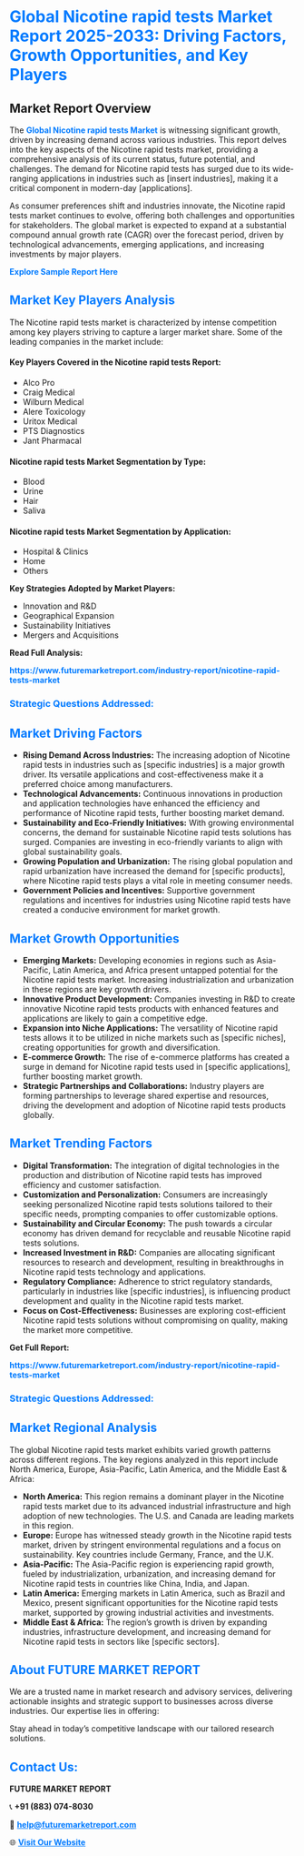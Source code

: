 <h1 style="color: #007BFF;">Global Nicotine rapid tests Market Report 2025-2033: Driving Factors, Growth Opportunities, and Key Players</h1>

<section id="overview">
<h2>Market Report Overview</h2>
<p>The <a href="https://www.futuremarketreport.com/industry-report/nicotine-rapid-tests-market" style="color: #007BFF; text-decoration: none;"><strong>Global Nicotine rapid tests Market</strong></a> is witnessing significant growth, driven by increasing demand across various industries. This report delves into the key aspects of the Nicotine rapid tests market, providing a comprehensive analysis of its current status, future potential, and challenges. The demand for Nicotine rapid tests has surged due to its wide-ranging applications in industries such as [insert industries], making it a critical component in modern-day [applications].</p>
<p>As consumer preferences shift and industries innovate, the Nicotine rapid tests market continues to evolve, offering both challenges and opportunities for stakeholders. The global market is expected to expand at a substantial compound annual growth rate (CAGR) over the forecast period, driven by technological advancements, emerging applications, and increasing investments by major players.</p>
</section>

<section id="overview">
<p><a href="https://www.futuremarketreport.com/request-sample/reportId=110022" style="color: #007BFF; text-decoration: none;"><strong>Explore Sample Report Here</strong></a></p>
</section>

<section id="key-players">
<h2 style="color: #007BFF;">Market Key Players Analysis</h2>
<p>The Nicotine rapid tests market is characterized by intense competition among key players striving to capture a larger market share. Some of the leading companies in the market include:</p>
<h4>Key Players Covered in the Nicotine rapid tests Report:</h4>
<ul><li>Alco Pro</li><li>Craig Medical</li><li>Wilburn Medical</li><li>Alere Toxicology</li><li>Uritox Medical</li><li>PTS Diagnostics</li><li>Jant Pharmacal</li></ul>
<h4>Nicotine rapid tests Market Segmentation by Type:</h4>
<ul><li>Blood</li><li>Urine</li><li>Hair</li><li>Saliva</li></ul>

<h4>Nicotine rapid tests Market Segmentation by Application:</h4>
<ul><li>Hospital &amp; Clinics</li><li>Home</li><li>Others</li></ul>
<p><strong>Key Strategies Adopted by Market Players:</strong></p>
<ul>
<li>Innovation and R&D</li>
<li>Geographical Expansion</li>
<li>Sustainability Initiatives</li>
<li>Mergers and Acquisitions</li>
</ul>
</section>

<section>
<p><strong>Read Full Analysis: </strong></p><a href="https://www.futuremarketreport.com/industry-report/nicotine-rapid-tests-market" style="color: #007BFF; text-decoration: none;"><strong>https://www.futuremarketreport.com/industry-report/nicotine-rapid-tests-market</strong></a>
<h3 style="color: #007BFF;">Strategic Questions Addressed:</h3>
</section>

<section id="driving-factors">
<h2 style="color: #007BFF;">Market Driving Factors</h2>
<ul>
<li><strong>Rising Demand Across Industries:</strong> The increasing adoption of Nicotine rapid tests in industries such as [specific industries] is a major growth driver. Its versatile applications and cost-effectiveness make it a preferred choice among manufacturers.</li>
<li><strong>Technological Advancements:</strong> Continuous innovations in production and application technologies have enhanced the efficiency and performance of Nicotine rapid tests, further boosting market demand.</li>
<li><strong>Sustainability and Eco-Friendly Initiatives:</strong> With growing environmental concerns, the demand for sustainable Nicotine rapid tests solutions has surged. Companies are investing in eco-friendly variants to align with global sustainability goals.</li>
<li><strong>Growing Population and Urbanization:</strong> The rising global population and rapid urbanization have increased the demand for [specific products], where Nicotine rapid tests plays a vital role in meeting consumer needs.</li>
<li><strong>Government Policies and Incentives:</strong> Supportive government regulations and incentives for industries using Nicotine rapid tests have created a conducive environment for market growth.</li>
</ul>
</section>

<section id="growth-opportunities">
<h2 style="color: #007BFF;">Market Growth Opportunities</h2>
<ul>
<li><strong>Emerging Markets:</strong> Developing economies in regions such as Asia-Pacific, Latin America, and Africa present untapped potential for the Nicotine rapid tests market. Increasing industrialization and urbanization in these regions are key growth drivers.</li>
<li><strong>Innovative Product Development:</strong> Companies investing in R&D to create innovative Nicotine rapid tests products with enhanced features and applications are likely to gain a competitive edge.</li>
<li><strong>Expansion into Niche Applications:</strong> The versatility of Nicotine rapid tests allows it to be utilized in niche markets such as [specific niches], creating opportunities for growth and diversification.</li>
<li><strong>E-commerce Growth:</strong> The rise of e-commerce platforms has created a surge in demand for Nicotine rapid tests used in [specific applications], further boosting market growth.</li>
<li><strong>Strategic Partnerships and Collaborations:</strong> Industry players are forming partnerships to leverage shared expertise and resources, driving the development and adoption of Nicotine rapid tests products globally.</li>
</ul>
</section>

<section id="trending-factors">
<h2 style="color: #007BFF;">Market Trending Factors</h2>
<ul>
<li><strong>Digital Transformation:</strong> The integration of digital technologies in the production and distribution of Nicotine rapid tests has improved efficiency and customer satisfaction.</li>
<li><strong>Customization and Personalization:</strong> Consumers are increasingly seeking personalized Nicotine rapid tests solutions tailored to their specific needs, prompting companies to offer customizable options.</li>
<li><strong>Sustainability and Circular Economy:</strong> The push towards a circular economy has driven demand for recyclable and reusable Nicotine rapid tests solutions.</li>
<li><strong>Increased Investment in R&D:</strong> Companies are allocating significant resources to research and development, resulting in breakthroughs in Nicotine rapid tests technology and applications.</li>
<li><strong>Regulatory Compliance:</strong> Adherence to strict regulatory standards, particularly in industries like [specific industries], is influencing product development and quality in the Nicotine rapid tests market.</li>
<li><strong>Focus on Cost-Effectiveness:</strong> Businesses are exploring cost-efficient Nicotine rapid tests solutions without compromising on quality, making the market more competitive.</li>
</ul>
</section>

<section>
<p><strong>Get Full Report: </strong></p><a href="https://www.futuremarketreport.com/industry-report/nicotine-rapid-tests-market" style="color: #007BFF; text-decoration: none;"><strong>https://www.futuremarketreport.com/industry-report/nicotine-rapid-tests-market</strong></a>
<h3 style="color: #007BFF;">Strategic Questions Addressed:</h3>
</section>


<section id="regional-analysis">
<h2 style="color: #007BFF;">Market Regional Analysis</h2>
<p>The global Nicotine rapid tests market exhibits varied growth patterns across different regions. The key regions analyzed in this report include North America, Europe, Asia-Pacific, Latin America, and the Middle East & Africa:</p>
<ul>
<li><strong>North America:</strong> This region remains a dominant player in the Nicotine rapid tests market due to its advanced industrial infrastructure and high adoption of new technologies. The U.S. and Canada are leading markets in this region.</li>
<li><strong>Europe:</strong> Europe has witnessed steady growth in the Nicotine rapid tests market, driven by stringent environmental regulations and a focus on sustainability. Key countries include Germany, France, and the U.K.</li>
<li><strong>Asia-Pacific:</strong> The Asia-Pacific region is experiencing rapid growth, fueled by industrialization, urbanization, and increasing demand for Nicotine rapid tests in countries like China, India, and Japan.</li>
<li><strong>Latin America:</strong> Emerging markets in Latin America, such as Brazil and Mexico, present significant opportunities for the Nicotine rapid tests market, supported by growing industrial activities and investments.</li>
<li><strong>Middle East & Africa:</strong> The region’s growth is driven by expanding industries, infrastructure development, and increasing demand for Nicotine rapid tests in sectors like [specific sectors].</li>
</ul>
</section>

<footer>
<h2 style="color: #007BFF;">About FUTURE MARKET REPORT</h2>
<p>We are a trusted name in market research and advisory services, delivering actionable insights and strategic support to businesses across diverse industries. Our expertise lies in offering:</p>

<p>Stay ahead in today’s competitive landscape with our tailored research solutions.</p>

<h2 style="color: #007BFF;">Contact Us:</h2>
<p><strong>FUTURE MARKET REPORT</strong></p>
<p>📞 <strong>+91 (883) 074-8030</strong></p>
<p>📧 <strong><a href="mailto:help@futuremarketreport.com" style="color: #007BFF;">help@futuremarketreport.com</a></strong></p>
<p>🌐 <strong><a href="https://www.futuremarketreport.com/" style="color: #007BFF;">Visit Our Website</a></strong></p>
</footer>